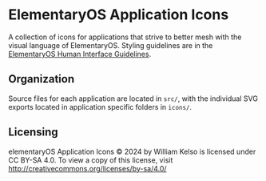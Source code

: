 # ElementaryOS Application Icons

A collection of icons for applications that strive to better mesh with the visual language of ElementaryOS.
Styling guidelines are in the [ElementaryOS Human Interface Guidelines](https://docs.elementary.io/develop/writing-apps/our-first-app/icons).

## Organization

Source files for each application are located in `src/`, with the individual SVG exports located in application specific folders in `icons/`.

## Licensing

elementaryOS Application Icons © 2024 by William Kelso is licensed under CC BY-SA 4.0. To view a copy of this license, visit http://creativecommons.org/licenses/by-sa/4.0/
